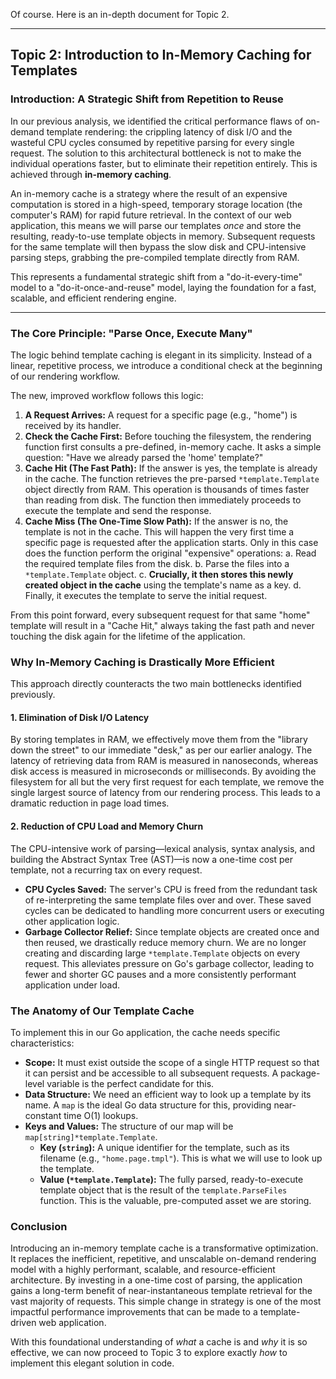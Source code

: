 Of course. Here is an in-depth document for Topic 2.

---

## Topic 2: Introduction to In-Memory Caching for Templates

### Introduction: A Strategic Shift from Repetition to Reuse

In our previous analysis, we identified the critical performance flaws of on-demand template rendering: the crippling latency of disk I/O and the wasteful CPU cycles consumed by repetitive parsing for every single request. The solution to this architectural bottleneck is not to make the individual operations faster, but to eliminate their repetition entirely. This is achieved through **in-memory caching**.

An in-memory cache is a strategy where the result of an expensive computation is stored in a high-speed, temporary storage location (the computer's RAM) for rapid future retrieval. In the context of our web application, this means we will parse our templates _once_ and store the resulting, ready-to-use template objects in memory. Subsequent requests for the same template will then bypass the slow disk and CPU-intensive parsing steps, grabbing the pre-compiled template directly from RAM.

This represents a fundamental strategic shift from a "do-it-every-time" model to a "do-it-once-and-reuse" model, laying the foundation for a fast, scalable, and efficient rendering engine.

---

### The Core Principle: "Parse Once, Execute Many"

The logic behind template caching is elegant in its simplicity. Instead of a linear, repetitive process, we introduce a conditional check at the beginning of our rendering workflow.

The new, improved workflow follows this logic:

1. **A Request Arrives:** A request for a specific page (e.g., "home") is received by its handler.
2. **Check the Cache First:** Before touching the filesystem, the rendering function first consults a pre-defined, in-memory cache. It asks a simple question: "Have we already parsed the 'home' template?"
3. **Cache Hit (The Fast Path):** If the answer is yes, the template is already in the cache. The function retrieves the pre-parsed `*template.Template` object directly from RAM. This operation is thousands of times faster than reading from disk. The function then immediately proceeds to execute the template and send the response.
4. **Cache Miss (The One-Time Slow Path):** If the answer is no, the template is not in the cache. This will happen the very first time a specific page is requested after the application starts. Only in this case does the function perform the original "expensive" operations: a. Read the required template files from the disk. b. Parse the files into a `*template.Template` object. c. **Crucially, it then stores this newly created object in the cache** using the template's name as a key. d. Finally, it executes the template to serve the initial request.

From this point forward, every subsequent request for that same "home" template will result in a "Cache Hit," always taking the fast path and never touching the disk again for the lifetime of the application.

### Why In-Memory Caching is Drastically More Efficient

This approach directly counteracts the two main bottlenecks identified previously.

#### 1. Elimination of Disk I/O Latency

By storing templates in RAM, we effectively move them from the "library down the street" to our immediate "desk," as per our earlier analogy. The latency of retrieving data from RAM is measured in nanoseconds, whereas disk access is measured in microseconds or milliseconds. By avoiding the filesystem for all but the very first request for each template, we remove the single largest source of latency from our rendering process. This leads to a dramatic reduction in page load times.

#### 2. Reduction of CPU Load and Memory Churn

The CPU-intensive work of parsing—lexical analysis, syntax analysis, and building the Abstract Syntax Tree (AST)—is now a one-time cost per template, not a recurring tax on every request.

- **CPU Cycles Saved:** The server's CPU is freed from the redundant task of re-interpreting the same template files over and over. These saved cycles can be dedicated to handling more concurrent users or executing other application logic.
- **Garbage Collector Relief:** Since template objects are created once and then reused, we drastically reduce memory churn. We are no longer creating and discarding large `*template.Template` objects on every request. This alleviates pressure on Go's garbage collector, leading to fewer and shorter GC pauses and a more consistently performant application under load.

### The Anatomy of Our Template Cache

To implement this in our Go application, the cache needs specific characteristics:

- **Scope:** It must exist outside the scope of a single HTTP request so that it can persist and be accessible to all subsequent requests. A package-level variable is the perfect candidate for this.
- **Data Structure:** We need an efficient way to look up a template by its name. A `map` is the ideal Go data structure for this, providing near-constant time O(1) lookups.
- **Keys and Values:** The structure of our map will be `map[string]*template.Template`.
    - **Key (`string`):** A unique identifier for the template, such as its filename (e.g., `"home.page.tmpl"`). This is what we will use to look up the template.
    - **Value (`*template.Template`):** The fully parsed, ready-to-execute template object that is the result of the `template.ParseFiles` function. This is the valuable, pre-computed asset we are storing.

### Conclusion

Introducing an in-memory template cache is a transformative optimization. It replaces the inefficient, repetitive, and unscalable on-demand rendering model with a highly performant, scalable, and resource-efficient architecture. By investing in a one-time cost of parsing, the application gains a long-term benefit of near-instantaneous template retrieval for the vast majority of requests. This simple change in strategy is one of the most impactful performance improvements that can be made to a template-driven web application.

With this foundational understanding of _what_ a cache is and _why_ it is so effective, we can now proceed to Topic 3 to explore exactly _how_ to implement this elegant solution in code.